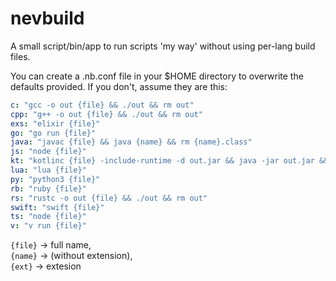 # nevbuild

A small script/bin/app to run scripts 'my way' without using per-lang build files.

You can create a .nb.conf file in your $HOME directory to overwrite the defaults provided.
If you don't, assume they are this:

```yaml
c: "gcc -o out {file} && ./out && rm out"
cpp: "g++ -o out {file} && ./out && rm out"
exs: "elixir {file}"
go: "go run {file}"
java: "javac {file} && java {name} && rm {name}.class"
js: "node {file}"
kt: "kotlinc {file} -include-runtime -d out.jar && java -jar out.jar && rm out.jar"
lua: "lua {file}"
py: "python3 {file}"
rb: "ruby {file}"
rs: "rustc -o out {file} && ./out && rm out"
swift: "swift {file}"
ts: "node {file}"
v: "v run {file}"
```

`{file}` -> full name, </br>
`{name}` -> (without extension), </br>
`{ext}` -> extesion
